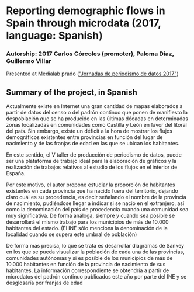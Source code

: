 # Reporting demographic flows in Spain through microdata (2017, language: Spanish)


### Autorship: 2017 Carlos Córcoles (promoter), Paloma Díaz, Guillermo Villar

Presented at Medialab prado (<a href="https://www.infotics.es/proyecto/jornadas-de-periodismo-de-datos-2017/"
 target="_blank">"Jornadas de periodismo de datos 2017"</a>)

## Summary of the project, in Spanish

Actualmente existe en Internet una gran cantidad de mapas elaborados a partir de datos del censo o
del padrón continuo que ponen de manifiesto la despoblación que se ha producido en las últimas
décadas en determinadas zonas localizadas en comunidades como Castilla y León en favor del litoral
del país. Sin embargo, existe un déficit a la hora de mostrar los flujos demográficos existentes
entre provincias en función del lugar de nacimiento y de las franjas de edad en las que se ubican
los habitantes.

En este sentido, el  V taller de producción de periodismo de datos, puede ser una plataforma de
trabajo ideal para la elaboración de gráficos y la realización de trabajos relativos al estudio de
los flujos en el interior de España. 

Por este motivo, el autor propone estudiar la proporción de habitantes existentes en cada  provincia
que ha nacido fuera del territorio, dejando claro cuál es su procedencia, es decir señalando  el
nombre de la provincia de nacimiento, pudiéndose llegar a indicar si se nació en el extranjero, así
como la denominación del país de procedencia cuando una comunidad sea muy significativa. De forma
análoga, siempre y cuando sea posible se desarrollará el mismo trabajo para los municipios de más de
10.000 habitantes del estado. (El INE sólo menciona la denominación de la localidad cuando se supera
este umbral de población) 

De forma más precisa, lo que se trata es desarrollar diagramas de Sankey en los que se pueda
visualizar la población de cada una de las provincias, comunidades autónomas y si es posible de los
municipios de más de 10.000 habitantes en función de la provincia de nacimiento de sus habitantes.
La información correspondiente se obtendría a partir de microdatos del padrón continuo publicados
este año por parte del INE y se desglosaría por franjas de edad
